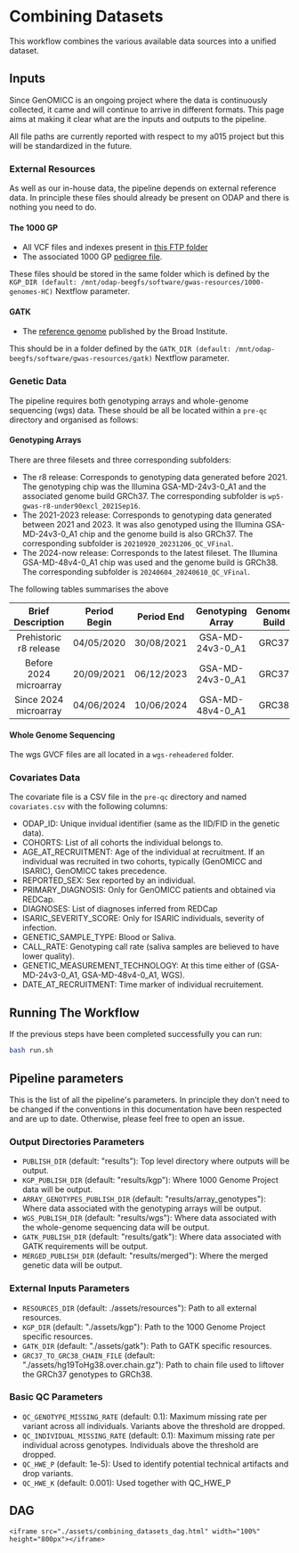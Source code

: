 # Combining Datasets

This workflow combines the various available data sources into a unified dataset.

## Inputs

Since GenOMICC is an ongoing project where the data is continuously collected, it came and will continue to arrive in different formats. This page aims at making it clear what are the inputs and outputs to the pipeline.

All file paths are currently reported with respect to my a015 project but this will be standardized in the future.

### External Resources

As well as our in-house data, the pipeline depends on external reference data. In principle these files should already be present on ODAP and there is nothing you need to do.

#### The 1000 GP

- All VCF files and indexes present in [this FTP folder](https://ftp.1000genomes.ebi.ac.uk/vol1/ftp/data_collections/1000G_2504_high_coverage/working/20201028_3202_phased/)
- The associated 1000 GP [pedigree file](https://ftp.1000genomes.ebi.ac.uk/vol1/ftp/data_collections/1000G_2504_high_coverage/working/1kGP.3202_samples.pedigree_info.txt).

These files should be stored in the same folder which is defined by the `KGP_DIR (default: /mnt/odap-beegfs/software/gwas-resources/1000-genomes-HC)` Nextflow parameter.

#### GATK

- The [reference genome](https://storage.googleapis.com/genomics-public-data/resources/broad/hg38/v0/Homo_sapiens_assembly38.fasta) published by the Broad Institute.

This should be in a folder defined by the `GATK_DIR (default: /mnt/odap-beegfs/software/gwas-resources/gatk)` Nextflow parameter.

### Genetic Data

The pipeline requires both genotyping arrays and whole-genome sequencing (wgs) data. These should be all be located within a `pre-qc` directory and organised as follows:

#### Genotyping Arrays

There are three filesets and three corresponding subfolders:

- The r8 release: Corresponds to genotyping data generated before 2021. The genotyping chip was the Illumina GSA-MD-24v3-0_A1 and the associated genome build GRCh37. The corresponding subfolder is `wp5-gwas-r8-under90excl_2021Sep16`.
- The 2021-2023 release:  Corresponds to genotyping data generated between 2021 and 2023. It was also genotyped using the Illumina GSA-MD-24v3-0_A1 chip and the genome build is also GRCh37. The corresponding subfolder is `20210920_20231206_QC_VFinal`.
- The 2024-now release: Corresponds to the latest fileset. The Illumina GSA-MD-48v4-0_A1 chip was used and the genome build is GRCh38. The corresponding subfolder is `20240604_20240610_QC_VFinal`.

The following tables summarises the above

| Brief Description | Period Begin | Period End | Genotyping Array | Genome Build | Directory | Genotypes File |
| :--------: | :------------: | :----------: | :----------------: | :------------: | :------------: | :------------: |
| Prehistoric r8 release | 04/05/2020   | 30/08/2021 | GSA-MD-24v3-0_A1               | GRC37        | wp5-gwas-r8-under90excl_2021Sep16 | PLINK_190921_0906/wp5-gwas-r8-under90excl_2021Sep16.ped |
| Before 2024 microarray | 20/09/2021   | 06/12/2023 | GSA-MD-24v3-0_A1 | GRC37 | 20210920_20231206_QC_VFinal | PLINK_040724_0954/20210920_20231206_QC_VFinal.ped |
| Since 2024 microarray  | 04/06/2024   | 10/06/2024 | GSA-MD-48v4-0_A1 | GRC38 | 20240604_20240610_QC_VFinal | PLINK_040724_0114/20240604_20240610_QC_VFinal.ped |

#### Whole Genome Sequencing

The wgs GVCF files are all located in a `wgs-reheadered` folder.

### Covariates Data

The covariate file is a CSV file in the `pre-qc` directory and named `covariates.csv` with the following columns:

- ODAP_ID: Unique invidual identifier (same as the IID/FID in the genetic data).
- COHORTS: List of all cohorts the individual belongs to.
- AGE_AT_RECRUITMENT: Age of the individual at recruitment. If an individual was recruited in two cohorts, typically (GenOMICC and ISARIC), GenOMICC takes precedence.
- REPORTED_SEX: Sex reported by an individual.
- PRIMARY_DIAGNOSIS: Only for GenOMICC patients and obtained via REDCap.
- DIAGNOSES: List of diagnoses inferred from REDCap
- ISARIC_SEVERITY_SCORE: Only for ISARIC individuals, severity of infection.
- GENETIC_SAMPLE_TYPE: Blood or Saliva.
- CALL_RATE: Genotyping call rate (saliva samples are believed to have lower quality).
- GENETIC_MEASUREMENT_TECHNOLOGY: At this time either of (GSA-MD-24v3-0_A1, GSA-MD-48v4-0_A1, WGS).
- DATE_AT_RECRUITMENT: Time marker of individual recruitement.
  
## Running The Workflow

If the previous steps have been completed successfully you can run:

```bash
bash run.sh
```

## Pipeline parameters

This is the list of all the pipeline's parameters. In principle they don't need to be changed if the conventions in this documentation have been respected and are up to date. Otherwise, please feel free to open an issue.

### Output Directories Parameters

- `PUBLISH_DIR` (default: "results"): Top level directory where outputs will be output.
- `KGP_PUBLISH_DIR` (default: "results/kgp"): Where 1000 Genome Project data will be output.
- `ARRAY_GENOTYPES_PUBLISH_DIR` (default: "results/array_genotypes"): Where data associated with the genotyping arrays will be output.
- `WGS_PUBLISH_DIR` (default: "results/wgs"): Where data associated with the whole-genome sequencing data will be output.
- `GATK_PUBLISH_DIR` (default: "results/gatk"): Where data associated with GATK requirements will be output.
- `MERGED_PUBLISH_DIR` (default: "results/merged"): Where the merged genetic data will be output.

### External Inputs Parameters

- `RESOURCES_DIR` (default: ./assets/resources"): Path to all external resources.
- `KGP_DIR` (default: "./assets/kgp"): Path to the 1000 Genome Project specific resources.
- `GATK_DIR` (default: "./assets/gatk"): Path to GATK specific resources.
- `GRC37_TO_GRC38_CHAIN_FILE` (default: "./assets/hg19ToHg38.over.chain.gz"): Path to chain file used to liftover the GRCh37 genotypes to GRCh38.

### Basic QC Parameters

- `QC_GENOTYPE_MISSING_RATE` (default: 0.1): Maximum missing rate per variant across all individuals. Variants above the threshold are dropped.
- `QC_INDIVIDUAL_MISSING_RATE` (default: 0.1): Maximum missing rate per individual across genotypes. Individuals above the threshold are dropped.
- `QC_HWE_P` (default: 1e-5): Used to identify potential technical artifacts and drop variants.
- `QC_HWE_K` (default: 0.001): Used together with QC_HWE_P

## DAG

```@raw html
<iframe src="./assets/combining_datasets_dag.html" width="100%" height="800px"></iframe>
```